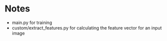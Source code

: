 # Notes

* main.py for training
* custom/extract_features.py for calculating the feature vector for an input image
